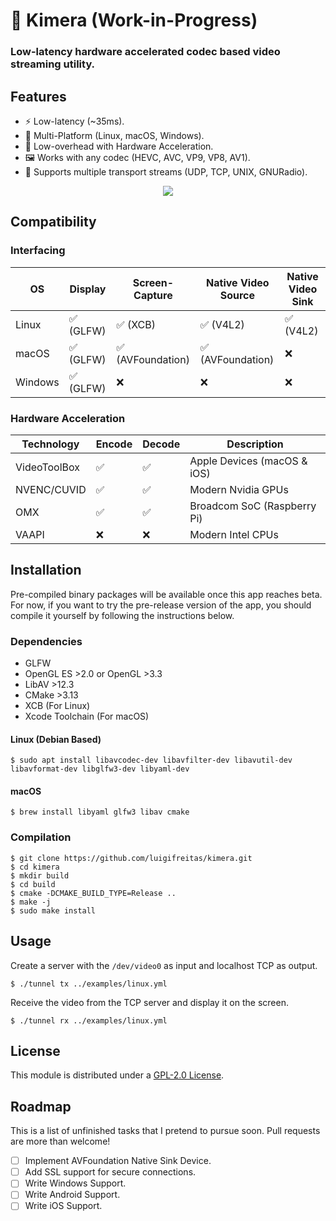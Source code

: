 # 🐙 Kimera (Work-in-Progress)
### Low-latency hardware accelerated codec based video streaming utility.

## Features
- ⚡ Low-latency (~35ms).
- 🦑 Multi-Platform (Linux, macOS, Windows).
- 🔋 Low-overhead with Hardware Acceleration.
- 🖼️ Works with any codec (HEVC, AVC, VP9, VP8, AV1).
- 🧳 Supports multiple transport streams (UDP, TCP, UNIX, GNURadio).

<p align="center">
<img src="https://github.com/luigifreitas/kimera/raw/master/assets/kimera_macos.png" />
</p>

## Compatibility
### Interfacing
|    OS    |  Display  |   Screen-Capture   | Native Video Source | Native Video Sink |
|----------|-----------|--------------------|---------------------|-------------------|
| Linux    | ✅ (GLFW) | ✅ (XCB)          | ✅ (V4L2)          | ✅ (V4L2)         |
| macOS    | ✅ (GLFW) | ✅ (AVFoundation) | ✅ (AVFoundation)  | ❌                |
| Windows  | ✅ (GLFW) | ❌                | ❌                 | ❌                |

### Hardware Acceleration
|  Technology  | Encode | Decode |         Description         |
|--------------|--------|--------|-----------------------------|
| VideoToolBox | ✅     | ✅     | Apple Devices (macOS & iOS) |
| NVENC/CUVID  | ✅     | ✅     | Modern Nvidia GPUs          |
| OMX          | ✅     | ✅     | Broadcom SoC (Raspberry Pi) |
| VAAPI        | ❌     | ❌     | Modern Intel CPUs           |

## Installation 
Pre-compiled binary packages will be available once this app reaches beta. For now, if you want to try the pre-release version of the app, you should compile it yourself by following the instructions below.

### Dependencies
- GLFW
- OpenGL ES >2.0 or OpenGL >3.3
- LibAV >12.3
- CMake >3.13
- XCB (For Linux)
- Xcode Toolchain (For macOS)

#### Linux (Debian Based)
```shell
$ sudo apt install libavcodec-dev libavfilter-dev libavutil-dev libavformat-dev libglfw3-dev libyaml-dev
```

#### macOS
```shell
$ brew install libyaml glfw3 libav cmake
```

### Compilation
```shell
$ git clone https://github.com/luigifreitas/kimera.git
$ cd kimera
$ mkdir build
$ cd build
$ cmake -DCMAKE_BUILD_TYPE=Release ..
$ make -j
$ sudo make install
```

## Usage
Create a server with the `/dev/video0` as input and localhost TCP as output.
```shell
$ ./tunnel tx ../examples/linux.yml
```

Receive the video from the TCP server and display it on the screen.
```shell
$ ./tunnel rx ../examples/linux.yml
```

## License
This module is distributed under a [GPL-2.0 License](https://raw.githubusercontent.com/luigifreitas/kimera/master/LICENSE).

## Roadmap
This is a list of unfinished tasks that I pretend to pursue soon. Pull requests are more than welcome!
- [ ] Implement AVFoundation Native Sink Device.
- [ ] Add SSL support for secure connections.
- [ ] Write Windows Support.
- [ ] Write Android Support.
- [ ] Write iOS Support.
